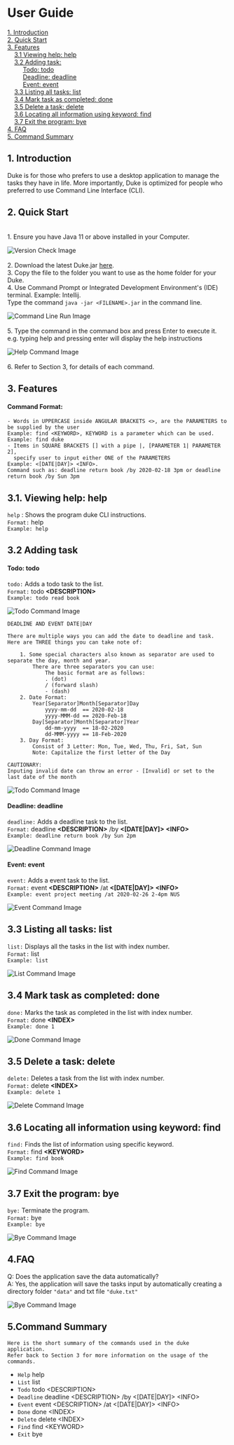 # User Guide

[1. Introduction](#1-introduction)  
[2. Quick Start](#2-quick-start)  
[3. Features](#3-features)  
&nbsp;&nbsp;&nbsp; [3.1 Viewing help: help](#31-viewing-help-help)  
&nbsp;&nbsp;&nbsp; [3.2 Adding task:](#32-adding-task)   
&nbsp;&nbsp;&nbsp;&nbsp;&nbsp;&nbsp;&nbsp;&nbsp;&nbsp;[Todo: todo](#todo-todo)  
&nbsp;&nbsp;&nbsp;&nbsp;&nbsp;&nbsp;&nbsp;&nbsp;&nbsp;[Deadline: deadline](#deadline-deadline)  
&nbsp;&nbsp;&nbsp;&nbsp;&nbsp;&nbsp;&nbsp;&nbsp;&nbsp;[Event: event](#event-event)  
&nbsp;&nbsp;&nbsp; [3.3 Listing all tasks: list](#33-listing-all-tasks-list)  
&nbsp;&nbsp;&nbsp; [3.4 Mark task as completed: done](#34-mark-task-as-completed-done)  
&nbsp;&nbsp;&nbsp; [3.5 Delete a task: delete](#35-delete-a-task-delete)  
&nbsp;&nbsp;&nbsp; [3.6 Locating all information using keyword: find](#36-locating-all-information-using-keyword-find)  
&nbsp;&nbsp;&nbsp; [3.7 Exit the program: bye](#37-exit-the-program-bye)  
[4. FAQ](#4faq)  
[5. Command Summary](#5command-summary)

## 1. Introduction  
Duke is for those who prefers to use a desktop application to manage the tasks they have in life.
   More importantly, Duke is optimized for people who preferred to use Command Line Interface (CLI).  
## 2. Quick Start  
   <br>
    1. Ensure you have Java 11 or above installed in your Computer.
     
   ![Version Check Image](image/version_check.png)  <br><br>
    2. Download the latest Duke.jar [here](https://github.com/jinfayap/duke/releases/download/v0.2/Duke.jar).  
    3. Copy the file to the folder you want to use as the home folder for your Duke.  
    4. Use Command Prompt or Integrated Development Environment's (IDE) terminal.
     Example: Intellij.   
     Type the command `java -jar <FILENAME>.jar` in the command line.  
  
   ![Command Line Run Image](image/start_up.png) <br><br>
    5. Type the command in the command box and press Enter to execute it.
        e.g. typing help and pressing enter will display the help instructions
        
   ![Help Command Image](image/help_command.png)<br><br>
    6. Refer to Section 3, for details of each command.

## 3. Features 
#### Command Format:    
```
- Words in UPPERCASE inside ANGULAR BRACKETS <>, are the PARAMETERS to be supplied by the user 
Example: find <KEYWORD>, KEYWORD is a parameter which can be used.
Example: find duke
- Items in SQUARE BRACKETS [] with a pipe |, [PARAMETER 1| PARAMETER 2], 
  specify user to input either ONE of the PARAMETERS
Example: <[DATE|DAY]> <INFO>. 
Command such as: deadline return book /by 2020-02-18 3pm or deadline return book /by Sun 3pm
```
## 3.1. Viewing help: help
`help` : Shows the program duke CLI instructions.  
`Format:` help  
`Example: help`  
## 3.2 Adding task  
#### Todo: todo  
`todo:` Adds a todo task to the list.  
`Format:` todo **\<DESCRIPTION\>**  
`Example: todo read book`

![Todo Command Image](image/todo_command.png)
```
DEADLINE AND EVENT DATE|DAY

There are multiple ways you can add the date to deadline and task.
Here are THREE things you can take note of: 

    1. Some special characters also known as separator are used to separate the day, month and year.
        There are three separators you can use: 
            The basic format are as follows: 
            . (dot)
            / (forward slash)
            - (dash)
    2. Date Format:
        Year[Separator]Month[Separator]Day
            yyyy-mm-dd  == 2020-02-18
            yyyy-MMM-dd == 2020-Feb-18
        Day[Separator]Month[Separator]Year
            dd-mm-yyyy  == 18-02-2020
            dd-MMM-yyyy == 18-Feb-2020
    3. Day Format:
        Consist of 3 Letter: Mon, Tue, Wed, Thu, Fri, Sat, Sun
        Note: Capitalize the first letter of the Day            

CAUTIONARY:   
Inputing invalid date can throw an error - [Invalid] or set to the last date of the month 
```
![Todo Command Image](image/invalid_date.png) <br>
#### Deadline: deadline  
`deadline:` Adds a deadline task to the list.  
`Format:` deadline **\<DESCRIPTION\>** /by **\<\[DATE|DAY\]\>** **\<INFO\>**   
`Example: deadline return book /by Sun 2pm`  

![Deadline Command Image](image/deadline_command.png)

#### Event: event
`event:` Adds a event task to the list.  
`Format:` event **\<DESCRIPTION\>** /at **\<\[DATE|DAY\]\>** **\<INFO\>**   
`Example: event project meeting /at 2020-02-26 2-4pm NUS`  

![Event Command Image](image/event_command.png)

## 3.3 Listing all tasks: list  
`list:` Displays all the tasks in the list with index number.  
`Format:` list  
`Example: list`

![List Command Image](image/list_command.png)

## 3.4 Mark task as completed: done  
`done:` Marks the task as completed in the list with index number.  
`Format:` done **\<INDEX\>**   
`Example: done 1`

![Done Command Image](image/done_command.png)

## 3.5 Delete a task: delete  
`delete:` Deletes a task from the list with index number.  
`Format:` delete **\<INDEX\>**   
`Example: delete 1`

![Delete Command Image](image/delete_command.png)

## 3.6 Locating all information using keyword: find  
`find:` Finds the list of information using specific keyword.   
`Format:` find **\<KEYWORD\>**   
`Example: find book`

![Find Command Image](image/find_command.png)

## 3.7 Exit the program: bye  
`bye:` Terminate the program.  
`Format:` bye  
`Example: bye`

![Bye Command Image](image/bye_command.png)

## 4.FAQ  
Q: Does the application save the data automatically?  
A: Yes, the application will save the tasks input by automatically creating a directory folder
`"data"` and txt file `"duke.txt"` 

![Bye Command Image](image/load_up.png)
 
## 5.Command Summary  
```
Here is the short summary of the commands used in the duke application.  
Refer back to Section 3 for more information on the usage of the commands.
```
   - `Help` help  
   - `List` list  
   - `Todo` todo \<DESCRIPTION\>  
   - `Deadline` deadline \<DESCRIPTION\> /by \<\[DATE|DAY\]\> \<INFO\>  
   - `Event` event \<DESCRIPTION\> /at \<\[DATE|DAY\]\> \<INFO\>  
   - `Done` done \<INDEX\>  
   - `Delete` delete \<INDEX\>  
   - `Find` find \<KEYWORD\>  
   - `Exit` bye  
   
